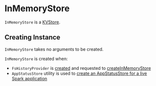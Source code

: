 # InMemoryStore

`InMemoryStore` is a [KVStore](KVStore.md).

## Creating Instance

`InMemoryStore` takes no arguments to be created.

`InMemoryStore` is created when:

* `FsHistoryProvider` is [created](../history-server/FsHistoryProvider.md#listing) and requested to [createInMemoryStore](../history-server/FsHistoryProvider.md#createInMemoryStore)
* `AppStatusStore` utility is used to [create an AppStatusStore for a live Spark application](AppStatusStore.md#createLiveStore)
